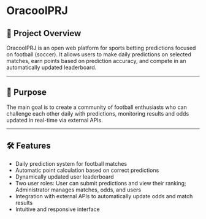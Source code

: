 # OracoolPRJ

## 📌 Project Overview

OracoolPRJ is an open web platform for sports betting predictions focused on football (soccer).
It allows users to make daily predictions on selected matches, earn points based on prediction accuracy, and compete in an automatically updated leaderboard.


---

## 🎯 Purpose

The main goal is to create a community of football enthusiasts who can challenge each other daily with predictions, monitoring results and odds updated in real-time via external APIs.

---

## 🛠️ Features

- Daily prediction system for football matches
- Automatic point calculation based on correct predictions
- Dynamically updated user leaderboard
- Two user roles: User can submit predictions and view their ranking; Administrator manages matches, odds, and users
- Integration with external APIs to automatically update odds and match results
- Intuitive and responsive interface
